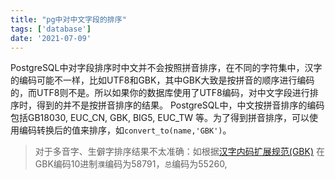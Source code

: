 ```yaml
---
title: "pg中对中文字段的排序"
tags: ['database']
date: '2021-07-09'
---
```


<!-- gb18030 -->
PostgreSQL中对字段排序时中文并不会按照拼音排序，在不同的字符集中，汉字的编码可能不一样，比如UTF8和GBK，其中GBK大致是按拼音的顺序进行编码的，而UTF8则不是。所以如果你的数据库使用了UTF8编码，对中文字段进行排序时，得到的并不是按拼音排序的结果。
PostgreSQL中，中文按拼音排序的编码包括GB18030, EUC_CN, GBK, BIG5, EUC_TW 等。为了得到拼音排序，可以使用编码转换后的值来排序，如`convert_to(name,'GBK')`。

>对于多音字、生僻字排序结果不太准确：如根据[汉字内码扩展规范(GBK)](http://ff.163.com/newflyff/gbk-list/) 在GBK编码10进制`濮`编码为58791，`总`编码为55260,

